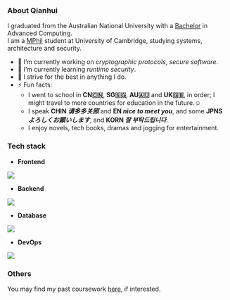 ### About Qianhui

I graduated from the Australian National University with a [Bachelor](https://cecc.anu.edu.au/study/undergraduate/bachelor-advanced-computing-honours) in Advanced Computing.<br>
I am a [MPhil](https://www.cst.cam.ac.uk/admissions/acs) student at University of Cambridge, studying systems, architecture and security.

- 🔭 I’m currently working on *cryptographic protocols*, *secure software*.
- 🌱 I’m currently learning *runtime security*.
- 💬 I strive for the best in anything I do.
- ⚡ Fun facts:
  - I went to school in **CN🇨🇳**, **SG🇸🇬**, **AU🇦🇺** and **UK🇬🇧**, in order; I might travel to more countries for education in the future.☺️
  - I speak __CHIN *请多多关照*__ and __EN *nice to meet you*__, and some __JPNS *よろしくお願いします*__, and __KORN *잘 부탁드립니다*__.
  - I enjoy novels, tech books, dramas and jogging for entertainment.
  

### Tech stack
- **Frontend**
<p align="left">
  <a href="https://skillicons.dev">
    <img src="https://skillicons.dev/icons?i=html,css,js,nodejs,nextjs,react,ts&perline=14" />
  </a>
</p>

- **Backend**
<p align="left">
  <a href="https://skillicons.dev">
    <img src="https://skillicons.dev/icons?i=c,cpp,java,js,py,solidity,golang,rust,ruby&perline=14" />
  </a>
</p>

- **Database**
<p align="left">
  <a href="https://skillicons.dev">
    <img src="https://skillicons.dev/icons?i=postgres,dynamodb,redis,nginx,mongodb,mysql&perline=14" />
  </a>
</p>

- **DevOps**
<p align="left">
  <a href="https://skillicons.dev">
    <img src="https://skillicons.dev/icons?i=linux,git,aws,docker,md,kubernetes&perline=14" />
  </a>
</p>

### Others
You may find my past coursework [here](https://github.com/qian119-w), if interested.

<!--
**Qianhui-anu/Qianhui-anu** is a ✨ _special_ ✨ repository because its `README.md` (this file) appears on your GitHub profile.

Here are some ideas to get you started:

- 🔭 I’m currently working on ...
- 🌱 I’m currently learning ...
- 👯 I’m looking to collaborate on ...
- 🤔 I’m looking for help with ...
- 💬 Ask me about ...
- 📫 How to reach me: ...
- 😄 Pronouns: ...
- ⚡ Fun fact: ...
-->
